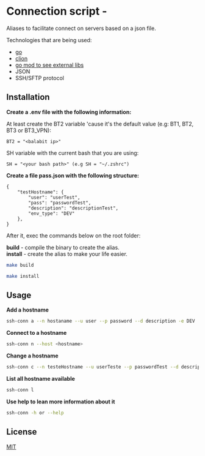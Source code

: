 # Connection script - 
Aliases to facilitate connect on servers based on a json file. 

Technologies that are being used:
- [go](https://golang.org/)
- [clion](https://www.jetbrains.com/pt-br/clion/)
- [go mod to see external libs](go.mod)
- JSON 
- SSH/SFTP protocol
## Installation

**Create a .env file with the following information:**

At least create the BT2 variable 'cause it's the default value (e.g: BT1, BT2, BT3 or BT3_VPN):

```BT2 = "<balabit ip>"```

SH variable with the current bash that you are using:

```SH = "<your bash path>" (e.g SH = "~/.zshrc")```


**Create a file pass.json with the following structure:**

```json5
{
    "testHostname": {
        "user": "userTest",
        "pass": "passwordTest",
        "description": "descriptionTest",
        "env_type": "DEV"
    },
}
```

After it, exec the commands below on the root folder:

**build** - compile the binary to create the alias.  
**install** - create the alias to make your life easier.
```bash
make build 
```
```bash
make install 
```
## Usage 
**Add a hostname** 
```bash
ssh-conn a --n hostaname --u user --p password --d description -e DEV
```
**Connect to a hostname** 
```bash
ssh-conn n --host <hostname> 
```
**Change a hostname** 
```bash
ssh-conn c --n testeHostname --u userTeste --p passwordTest --d descriptionTeste -e DEV
```
**List all hostname available** 
```bash
ssh-conn l
```
**Use help to lean more information about it** 
```bash
ssh-conn -h or --help
```
## License
[MIT](https://choosealicense.com/licenses/mit/)
